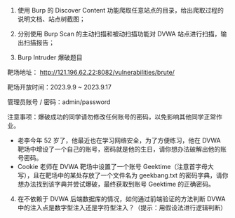 1. 使用 Burp 的 Discover Content 功能爬取任意站点的目录，给出爬取过程的说明文档、站点树截图；

2. 分别使用 Burp Scan 的主动扫描和被动扫描功能对 DVWA 站点进行扫描，输出扫描报告；

3. Burp Intruder 爆破题目

靶场地址： http://121.196.62.22:8082/vulnerabilities/brute/

靶场开放时间：2023.9.9 ~ 2023.9.17

管理员账号 / 密码：admin/password

注意事项：爆破成功的同学请勿修改任何账号的密码，以免影响其他同学正常作业。

- 老李今年 52 岁了，他最近也在学习网络安全，为了方便练习，他在 DVWA 靶场中增设了一个自己的账号，密码就是他的生日，请你想办法破解出他的账号密码。
- Cookie 老师在 DVWA 靶场中设置了一个账号 Geektime（注意首字母大写），且在靶场中的某处存放了一个文件名为 geekbang.txt 的密码字典，请你想办法找到该字典并尝试爆破，最终获取到账号 Geektime 的正确密码。

4. 在不依赖于 DVWA 后端数据库的情况，如何通过前端验证的方法判断 DVWA 中的注入点是数字型注入还是字符型注入？（提示：用假设法进行逻辑判断）